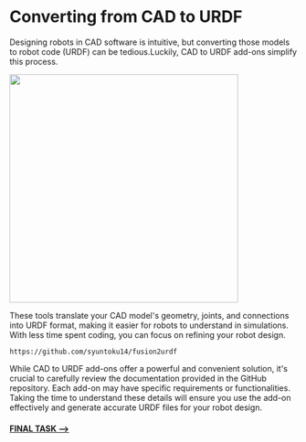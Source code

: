 # Converting from CAD to URDF

Designing robots in CAD software is intuitive, but converting those models to robot code (URDF) can be tedious.Luckily, CAD to URDF add-ons simplify this process. 

<img width="400" height = "400" src="">

These tools translate your CAD model's geometry, joints, and connections into URDF format, making it easier for robots to understand in simulations. With less time spent coding, you can focus on refining your robot design. 

    https://github.com/syuntoku14/fusion2urdf

While CAD to URDF add-ons offer a powerful and convenient solution, it's crucial to carefully review the documentation provided in the GitHub repository. Each add-on may have specific requirements or functionalities. Taking the time to understand these details will ensure you use the add-on effectively and generate accurate URDF files for your robot design.

#### [FINAL TASK -->]()